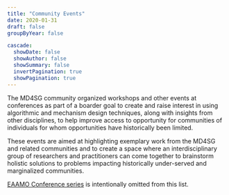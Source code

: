 ```yaml
---
title: "Community Events"
date: 2020-01-31
draft: false
groupByYear: false

cascade:
  showDate: false
  showAuthor: false
  showSummary: false
  invertPagination: true
  showPagination: true
---
```


The MD4SG community organized workshops and other events at conferences as part of a boarder goal to create and raise interest in using algorithmic and mechanism design techniques, along with insights from other disciplines, to help improve access to opportunity for communities of individuals for whom opportunities have historically been limited.

These events are aimed at highlighting exemplary work from the MD4SG and related communities and to create a space where an interdisciplinary group of researchers and practitioners can come together to brainstorm holistic solutions to problems impacting historically under-served and marginalized communities.

[EAAMO Conference series](https://conference.eaamo.org/) is intentionally omitted from this list.
